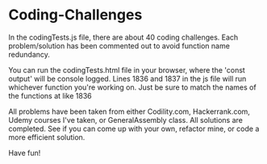 # Coding-Challenges

In the codingTests.js file, there are about 40 coding challenges.
Each problem/solution has been commented out to avoid function name redundancy.

You can run the codingTests.html file in your browser, where the 'const output' will be console logged. 
Lines 1836 and 1837 in the js file will run whichever function you're working on. Just be sure to match the names of the functions at like 1836

All problems have been taken from either Codility.com, Hackerrank.com, Udemy courses I've taken, or GeneralAssembly class.
All solutions are completed. See if you can come up with your own, refactor mine, or code a more efficient solution.

Have fun!
